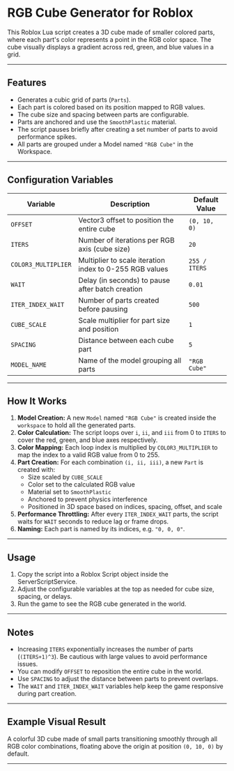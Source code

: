 # RGB Cube Generator for Roblox

This Roblox Lua script creates a 3D cube made of smaller colored parts, where each part's color represents a point in the RGB color space. The cube visually displays a gradient across red, green, and blue values in a grid.

---

## Features

- Generates a cubic grid of parts (`Parts`).
- Each part is colored based on its position mapped to RGB values.
- The cube size and spacing between parts are configurable.
- Parts are anchored and use the `SmoothPlastic` material.
- The script pauses briefly after creating a set number of parts to avoid performance spikes.
- All parts are grouped under a Model named `"RGB Cube"` in the Workspace.

---

## Configuration Variables

| Variable           | Description                                   | Default Value   |
|--------------------|-----------------------------------------------|-----------------|
| `OFFSET`           | Vector3 offset to position the entire cube    | `(0, 10, 0)`    |
| `ITERS`            | Number of iterations per RGB axis (cube size) | `20`            |
| `COLOR3_MULTIPLIER`| Multiplier to scale iteration index to 0-255 RGB values | `255 / ITERS` |
| `WAIT`             | Delay (in seconds) to pause after batch creation | `0.01`       |
| `ITER_INDEX_WAIT`  | Number of parts created before pausing        | `500`           |
| `CUBE_SCALE`       | Scale multiplier for part size and position   | `1`             |
| `SPACING`          | Distance between each cube part                | `5`             |
| `MODEL_NAME`       | Name of the model grouping all parts           | `"RGB Cube"`    |

---

## How It Works

1. **Model Creation:** A new `Model` named `"RGB Cube"` is created inside the `workspace` to hold all the generated parts.
2. **Color Calculation:** The script loops over `i`, `ii`, and `iii` from 0 to `ITERS` to cover the red, green, and blue axes respectively.
3. **Color Mapping:** Each loop index is multiplied by `COLOR3_MULTIPLIER` to map the index to a valid RGB value from 0 to 255.
4. **Part Creation:** For each combination `(i, ii, iii)`, a new `Part` is created with:
   - Size scaled by `CUBE_SCALE`
   - Color set to the calculated RGB value
   - Material set to `SmoothPlastic`
   - Anchored to prevent physics interference
   - Positioned in 3D space based on indices, spacing, offset, and scale
5. **Performance Throttling:** After every `ITER_INDEX_WAIT` parts, the script waits for `WAIT` seconds to reduce lag or frame drops.
6. **Naming:** Each part is named by its indices, e.g. `"0, 0, 0"`.

---

## Usage

1. Copy the script into a Roblox Script object inside the ServerScriptService.
2. Adjust the configurable variables at the top as needed for cube size, spacing, or delays.
3. Run the game to see the RGB cube generated in the world.

---

## Notes

- Increasing `ITERS` exponentially increases the number of parts (`(ITERS+1)^3`). Be cautious with large values to avoid performance issues.
- You can modify `OFFSET` to reposition the entire cube in the world.
- Use `SPACING` to adjust the distance between parts to prevent overlaps.
- The `WAIT` and `ITER_INDEX_WAIT` variables help keep the game responsive during part creation.

---

## Example Visual Result

A colorful 3D cube made of small parts transitioning smoothly through all RGB color combinations, floating above the origin at position `(0, 10, 0)` by default.

---
